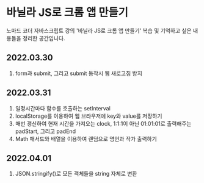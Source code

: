 # 바닐라 JS로 크롬 앱 만들기

노마드 코더 자바스크립트 강의 '바닐라 JS로 크롬 앱 만들기' 복습 및 기억하고 싶은 내용들을 정리한 공간입니다.


## 2022.03.30
1. form과 submit, 그리고 submit 동작시 웹 새로고침 방지

## 2022.03.31
1. 일정시간마다 함수를 호출하는 setInterval
2. localStorage를 이용하여 웹 브라우저에 key와 value를 저장하기
3. 매번 갱신하여 현재 시간을 가져오는 clock, 1:1:1이 아닌 01:01:01로 출력해주는 padStart, 그리고 padEnd
4. Math 매서드와 배열을 이용하여 랜덤으로 명언과 작가 출력하기

## 2022.04.01
1. JSON.stringify()로 모든 객체들을 string 자체로 변환
